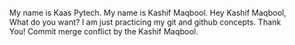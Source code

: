 My name is Kaas Pytech.
My name is Kashif Maqbool.
Hey Kashif Maqbool, What do you want?
I am just practicing my git and github concepts.
Thank You!
Commit merge conflict by the Kashif Maqbool.
